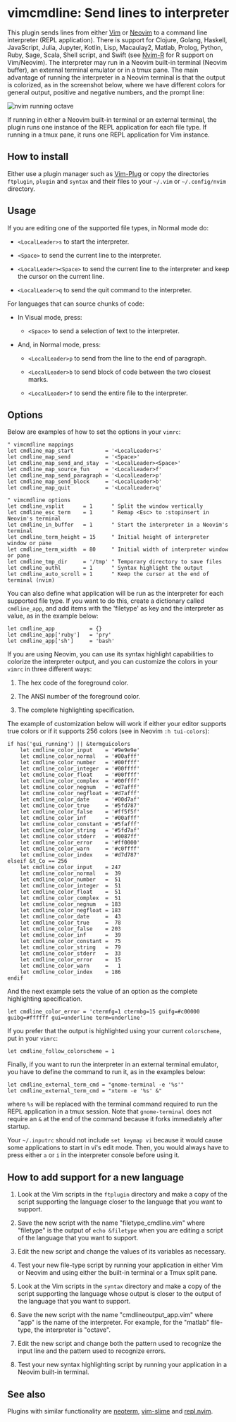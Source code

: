 # vimcmdline: Send lines to interpreter

This plugin sends lines from either [Vim] or [Neovim] to a command line
interpreter (REPL application). There is support for
Clojure, Golang, Haskell, JavaScript, Julia, Jupyter, Kotlin, Lisp, Macaulay2, Matlab,
Prolog, Python, Ruby, Sage, Scala, Shell script, and Swift
(see [Nvim-R](https://github.com/jalvesaq/Nvim-R) for R support on
Vim/Neovim). The interpreter may run in a Neovim built-in terminal (Neovim
buffer), an external terminal emulator or in a tmux pane. The main advantage
of running the interpreter in a Neovim terminal is that the output is
colorized, as in the screenshot below, where we have different colors for
general output, positive and negative numbers, and the prompt line:

![nvim running octave](https://cloud.githubusercontent.com/assets/891655/7090493/5fba2426-df71-11e4-8eb8-f17668d9361a.png)

If running in either a Neovim built-in terminal or an external terminal, the
plugin runs one instance of the REPL application for each file type. If
running in a tmux pane, it runs one REPL application for Vim instance.

## How to install

Either use a plugin manager such as [Vim-Plug] or copy the directories
`ftplugin`, `plugin` and `syntax` and their files to your `~/.vim` or
`~/.config/nvim` directory.

## Usage

If you are editing one of the supported file types, in Normal mode do:

  - `<LocalLeader>s` to start the interpreter.

  - `<Space>` to send the current line to the interpreter.

  - `<LocalLeader><Space>` to send the current line to the interpreter and keep the cursor on the current line.

  - `<LocalLeader>q` to send the quit command to the interpreter.

For languages that can source chunks of code:

  - In Visual mode, press:

    - `<Space>` to send a selection of text to the interpreter.

  - And, in Normal mode, press:

    - `<LocalLeader>p` to send from the line to the end of paragraph.

    - `<LocalLeader>b` to send block of code between the two closest marks.

    - `<LocalLeader>f` to send the entire file to the interpreter.

## Options

Below are examples of how to set the options in your `vimrc`:

```vim
" vimcmdline mappings
let cmdline_map_start          = '<LocalLeader>s'
let cmdline_map_send           = '<Space>'
let cmdline_map_send_and_stay  = '<LocalLeader><Space>'
let cmdline_map_source_fun     = '<LocalLeader>f'
let cmdline_map_send_paragraph = '<LocalLeader>p'
let cmdline_map_send_block     = '<LocalLeader>b'
let cmdline_map_quit           = '<LocalLeader>q'

" vimcmdline options
let cmdline_vsplit      = 1      " Split the window vertically
let cmdline_esc_term    = 1      " Remap <Esc> to :stopinsert in Neovim's terminal
let cmdline_in_buffer   = 1      " Start the interpreter in a Neovim's terminal
let cmdline_term_height = 15     " Initial height of interpreter window or pane
let cmdline_term_width  = 80     " Initial width of interpreter window or pane
let cmdline_tmp_dir     = '/tmp' " Temporary directory to save files
let cmdline_outhl       = 1      " Syntax highlight the output
let cmdline_auto_scroll = 1      " Keep the cursor at the end of terminal (nvim)
```

You can also define what application will be run as the interpreter for each
supported file type. If you want to do this, create a dictionary called
`cmdline_app`, and add items with the 'filetype' as key and the interpreter as
value, as in the example below:

```vim
let cmdline_app           = {}
let cmdline_app['ruby']   = 'pry'
let cmdline_app['sh']     = 'bash'
```

If you are using Neovim, you can use its syntax highlight capabilities to
colorize the interpreter output, and you can customize the colors in your
`vimrc` in three different ways:

  1. The hex code of the foreground color.

  2. The ANSI number of the foreground color.

  3. The complete highlighting specification.

The example of customization below will work if either your editor supports
true colors or if it supports 256 colors (see in Neovim `:h tui-colors`):

```vim
if has('gui_running') || &termguicolors
    let cmdline_color_input    = '#9e9e9e'
    let cmdline_color_normal   = '#00afff'
    let cmdline_color_number   = '#00ffff'
    let cmdline_color_integer  = '#00ffff'
    let cmdline_color_float    = '#00ffff'
    let cmdline_color_complex  = '#00ffff'
    let cmdline_color_negnum   = '#d7afff'
    let cmdline_color_negfloat = '#d7afff'
    let cmdline_color_date     = '#00d7af'
    let cmdline_color_true     = '#5fd787'
    let cmdline_color_false    = '#ff5f5f'
    let cmdline_color_inf      = '#00afff'
    let cmdline_color_constant = '#5fafff'
    let cmdline_color_string   = '#5fd7af'
    let cmdline_color_stderr   = '#0087ff'
    let cmdline_color_error    = '#ff0000'
    let cmdline_color_warn     = '#c0ffff'
    let cmdline_color_index    = '#d7d787'
elseif &t_Co == 256
    let cmdline_color_input    = 247
    let cmdline_color_normal   =  39
    let cmdline_color_number   =  51
    let cmdline_color_integer  =  51
    let cmdline_color_float    =  51
    let cmdline_color_complex  =  51
    let cmdline_color_negnum   = 183
    let cmdline_color_negfloat = 183
    let cmdline_color_date     =  43
    let cmdline_color_true     =  78
    let cmdline_color_false    = 203
    let cmdline_color_inf      =  39
    let cmdline_color_constant =  75
    let cmdline_color_string   =  79
    let cmdline_color_stderr   =  33
    let cmdline_color_error    =  15
    let cmdline_color_warn     =   1
    let cmdline_color_index    = 186
endif
```

And the next example sets the value of an option as the complete highlighting
specification.

```vim
let cmdline_color_error = 'ctermfg=1 ctermbg=15 guifg=#c00000 guibg=#ffffff gui=underline term=underline'
```

If you prefer that the output is highlighted using your current `colorscheme`,
put in your `vimrc`:

```vim
let cmdline_follow_colorscheme = 1
```

Finally, if you want to run the interpreter in an external terminal emulator,
you have to define the command to run it, as in the examples below:

```vim
let cmdline_external_term_cmd = "gnome-terminal -e '%s'"
let cmdline_external_term_cmd = "xterm -e '%s' &"
```

where `%s` will be replaced with the terminal command required to run the REPL
application in a tmux session. Note that `gnome-terminal` does not require an
`&` at the end of the command because it forks immediately after startup.

Your `~/.inputrc` should not include `set keymap vi` because it would cause
some applications to start in vi's edit mode. Then, you would always have to
press either `a` or `i` in the interpreter console before using it.

## How to add support for a new language

  1. Look at the Vim scripts in the `ftplugin` directory and make a copy of
     the script supporting the language closer to the language that you want
     to support.

  2. Save the new script with the name "filetype\_cmdline.vim" where
     "filetype" is the output of `echo &filetype` when you are editing a
     script of the language that you want to support.

  3. Edit the new script and change the values of its variables as necessary.

  4. Test your new file-type script by running your application in either Vim
     or Neovim and using either the built-in terminal or a Tmux split pane.

  5. Look at the Vim scripts in the `syntax` directory and make a copy of the
     script supporting the language whose output is closer to the output of
     the language that you want to support.

  6. Save the new script with the name "cmdlineoutput\_app.vim" where "app" is
     the name of the interpreter. For example, for the "matlab" file-type, the
     interpreter is "octave".

  7. Edit the new script and change both the pattern used to recognize the
     input line and the pattern used to recognize errors.

  8. Test your new syntax highlighting script by running your application in a
     Neovim built-in terminal.

## See also

Plugins with similar functionality are [neoterm], [vim-slime] and [repl.nvim].

[neoterm]: https://github.com/kassio/neoterm
[Vim]: http://www.vim.org
[Neovim]: https://github.com/neovim/neovim
[Vim-Plug]: https://github.com/junegunn/vim-plug
[vim-slime]: https://github.com/jpalardy/vim-slime
[repl.nvim]: https://gitlab.com/HiPhish/repl.nvim
